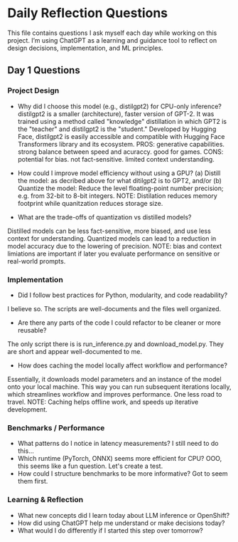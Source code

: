 # Daily Reflection Questions

This file contains questions I ask myself each day while working on this project. 
I’m using ChatGPT as a learning and guidance tool to reflect on design decisions, implementation, and ML principles.

## Day 1 Questions

### Project Design
- Why did I choose this model (e.g., distilgpt2) for CPU-only inference? distilgpt2 is a smaller (architecture), faster version of GPT-2. It was trained using a method called "knowledge" distillation in which GPT2 is the "teacher" and distilgpt2 is the "student." Developed by Hugging Face, distilgpt2 is easily accessible and compatible with Hugging Face Transformers library and its ecosystem. PROS: generative capabilities. strong balance between speed and acuraccy. good for games. CONS: potential for bias. not fact-sensitive. limited context understanding.

- How could I improve model efficiency without using a GPU?
(a) Distill the model: as decribed above for what ditilgpt2 is to GPT2, and/or (b) Quantize the model: Reduce the level floating-point number precision; e.g. from 32-bit to 8-bit integers. NOTE: Distilation reduces memory footprint while quanitzation reduces storage size.
- What are the trade-offs of quantization vs distilled models?

Distilled models can be less fact-sensitive, more biased, and use less context for understanding. Quantized models can lead to a reduction in model accuracy due to the lowering of precision. NOTE: bias and context limiations are important if later you evaluate performance on sensitive or real-world prompts.

### Implementation
- Did I follow best practices for Python, modularity, and code readability?

I believe so. The scripts are well-documents and the files well organized.

- Are there any parts of the code I could refactor to be cleaner or more reusable?

The only script there is is run_inference.py and download_model.py. They are short and appear well-documented to me.

- How does caching the model locally affect workflow and performance?

Essentially, it downloads model parameters and an instance of the model onto your local machine. This way you can run subsequent iterations locally, which streamlines workflow and improves performance. One less road to travel. NOTE: Caching helps offline work, and speeds up iterative development.

### Benchmarks / Performance
- What patterns do I notice in latency measurements?
I still need to do this...
- Which runtime (PyTorch, ONNX) seems more efficient for CPU?
OOO, this seems like a fun question. Let's create a test.
- How could I structure benchmarks to be more informative?
Got to seem them first.

### Learning & Reflection
- What new concepts did I learn today about LLM inference or OpenShift?
- How did using ChatGPT help me understand or make decisions today?
- What would I do differently if I started this step over tomorrow?
